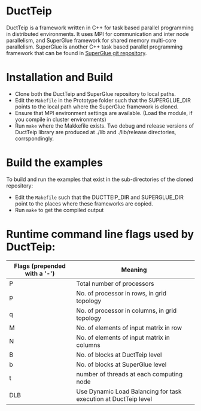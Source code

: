 # DuctTeip
DuctTeip is a framework written in C++ for task based parallel programming in distributed environments. It uses MPI for communication and inter node parallelism, and SuperGlue framework for shared memory multi-core parallelism.
SuperGlue is another C++ task based parallel programming framework that can be found in [SuperGlue git repository](https://github.com/tillenius/superglue.git).

# Installation and Build
- Clone both the DuctTeip and SuperGlue repository to local paths.
- Edit the `Makefile` in the Prototype folder such that the SUPERGLUE_DIR points to the local path where the SuperGlue framework is cloned.
- Ensure that MPI environment settings are available. (Load the module, if you compile in cluster environments)
- Run `make` where the Makkefile exists. Two debug and release versions of DuctTeip library are produced at ./lib and ./lib/release directories, corrspondingly.

# Build the examples
To build and run the examples that exist in the sub-directories of the cloned repository:
- Edit the `Makefile` such that the DUCTTEIP_DIR and SUPERGLUE_DIR point to the places where these frameworks are copied.
- Run `make` to get the compiled output
# Runtime command line flags used by DuctTeip:
Flags (prepended with a '-') | Meaning
---------------------------- | --------
 P  |  Total number of processors
 p |     No. of processor in rows, in grid topology
 q|      No. of processor in columns, in grid topology
 M| No. of elements of input matrix in row
 N| No. of elements of input matrix in columns
 B| No. of blocks at DuctTeip level 
 b| No. of blocks at SuperGlue level
 t| number of threads at each computing node
 DLB | Use Dynamic Load Balancing for task execution at DuctTeip level
